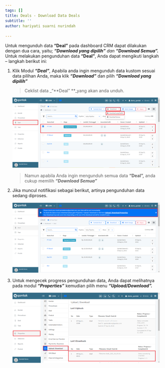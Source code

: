 ```yaml
---
tags: []
title: Deals - Download Data Deals
subtitle: ''
author: hariyati suarni nurindah

---
```

Untuk mengunduh data **“Deal”** pada dashboard CRM dapat dilakukan dengan dua cara, yaitu; **_“Download yang dipilih”_** _dan **“Download Semua”.**_ Untuk melakukan pengunduhan data **“Deal”**, Anda dapat mengikuti langkah – langkah berikut ini:

1. Klik Modul **_“Deal”_**_,_ Apabila anda ingin mengunduh data kustom sesuai data pilihan Anda, maka klik **_“Download”_** dan pilih **_“Download yang dipilih”_** 

   > Ceklist data _“**Deal” **_yang akan anda unduh.

   ![](/uploads/downloaddelas1.PNG)

   > Namun apabila Anda ingin mengunduh semua data **“Deal”,** anda cukup memilih **_“Download Semua”_**
2. Jika muncul notifikasi sebagai berikut, artinya pengunduhan data sedang diproses.

   ![](/uploads/downloaddelas2.PNG)
3. Untuk mengecek progress pengunduhan data, Anda dapat melihatnya pada modul **_“Properties”_** kemudian pilih menu **_“Upload/Download”._**

   ![](/uploads/downloaddelas3.PNG)